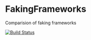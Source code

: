 # FakingFrameworks
Comparision of faking frameworks

[![Build Status](https://travis-ci.org/marcin-dudek/FakingFrameworks.svg?branch=master)](https://travis-ci.org/marcin-dudek/FakingFrameworks)